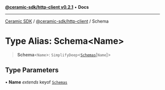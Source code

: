[**@ceramic-sdk/http-client v0.2.1**](../README.md) • **Docs**

***

[Ceramic SDK](../../../README.md) / [@ceramic-sdk/http-client](../README.md) / Schema

# Type Alias: Schema\<Name\>

> **Schema**\<`Name`\>: `SimplifyDeep`\<[`Schemas`](Schemas.md)\[`Name`\]\>

## Type Parameters

• **Name** *extends* keyof [`Schemas`](Schemas.md)
